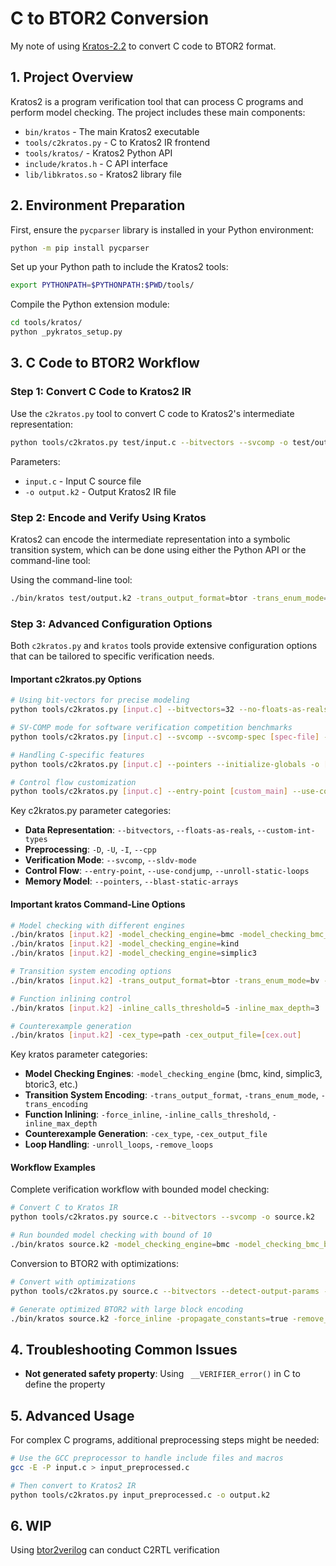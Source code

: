 # C to BTOR2 Conversion

My note of using [Kratos-2.2](https://kratos.fbk.eu/download.html) to convert C code to BTOR2 format.

## 1. Project Overview

Kratos2 is a program verification tool that can process C programs and perform model checking. The project includes these main components:

- `bin/kratos` - The main Kratos2 executable
- `tools/c2kratos.py` - C to Kratos2 IR frontend
- `tools/kratos/` - Kratos2 Python API
- `include/kratos.h` - C API interface
- `lib/libkratos.so` - Kratos2 library file

## 2. Environment Preparation

First, ensure the `pycparser` library is installed in your Python environment:

```bash
python -m pip install pycparser
```

Set up your Python path to include the Kratos2 tools:

```bash
export PYTHONPATH=$PYTHONPATH:$PWD/tools/
```

Compile the Python extension module:

```bash
cd tools/kratos/
python _pykratos_setup.py
```

## 3. C Code to BTOR2 Workflow

### Step 1: Convert C Code to Kratos2 IR

Use the `c2kratos.py` tool to convert C code to Kratos2's intermediate representation:

```bash
python tools/c2kratos.py test/input.c --bitvectors --svcomp -o test/output.k2
```

Parameters:
- `input.c` - Input C source file
- `-o output.k2` - Output Kratos2 IR file

### Step 2: Encode and Verify Using Kratos

Kratos2 can encode the intermediate representation into a symbolic transition system, which can be done using either the Python API or the command-line tool:

Using the command-line tool:

```bash
./bin/kratos test/output.k2 -trans_output_format=btor -trans_enum_mode=bv -output_file=test/output.btor2
```

### Step 3: Advanced Configuration Options

Both `c2kratos.py` and `kratos` tools provide extensive configuration options that can be tailored to specific verification needs.

#### Important c2kratos.py Options

```bash
# Using bit-vectors for precise modeling
python tools/c2kratos.py [input.c] --bitvectors=32 --no-floats-as-reals -o [output.k2]

# SV-COMP mode for software verification competition benchmarks
python tools/c2kratos.py [input.c] --svcomp --svcomp-spec [spec-file] -o [output.k2]

# Handling C-specific features
python tools/c2kratos.py [input.c] --pointers --initialize-globals -o [output.k2]

# Control flow customization
python tools/c2kratos.py [input.c] --entry-point [custom_main] --use-condjump -o [output.k2]
```

Key c2kratos.py parameter categories:
- **Data Representation**: `--bitvectors`, `--floats-as-reals`, `--custom-int-types`
- **Preprocessing**: `-D`, `-U`, `-I`, `--cpp`
- **Verification Mode**: `--svcomp`, `--sldv-mode`
- **Control Flow**: `--entry-point`, `--use-condjump`, `--unroll-static-loops`
- **Memory Model**: `--pointers`, `--blast-static-arrays`

#### Important kratos Command-Line Options

```bash
# Model checking with different engines
./bin/kratos [input.k2] -model_checking_engine=bmc -model_checking_bmc_bound=20
./bin/kratos [input.k2] -model_checking_engine=kind
./bin/kratos [input.k2] -model_checking_engine=simplic3

# Transition system encoding options
./bin/kratos [input.k2] -trans_output_format=btor -trans_enum_mode=bv -trans_encoding=large

# Function inlining control
./bin/kratos [input.k2] -inline_calls_threshold=5 -inline_max_depth=3

# Counterexample generation
./bin/kratos [input.k2] -cex_type=path -cex_output_file=[cex.out]
```

Key kratos parameter categories:
- **Model Checking Engines**: `-model_checking_engine` (bmc, kind, simplic3, btoric3, etc.)
- **Transition System Encoding**: `-trans_output_format`, `-trans_enum_mode`, `-trans_encoding`
- **Function Inlining**: `-force_inline`, `-inline_calls_threshold`, `-inline_max_depth`
- **Counterexample Generation**: `-cex_type`, `-cex_output_file`
- **Loop Handling**: `-unroll_loops`, `-remove_loops`

#### Workflow Examples

Complete verification workflow with bounded model checking:

```bash
# Convert C to Kratos IR
python tools/c2kratos.py source.c --bitvectors --svcomp -o source.k2

# Run bounded model checking with bound of 10
./bin/kratos source.k2 -model_checking_engine=bmc -model_checking_bmc_bound=10 -cex_type=path -cex_output_file=counterexample.out
```

Conversion to BTOR2 with optimizations:

```bash
# Convert with optimizations
python tools/c2kratos.py source.c --bitvectors --detect-output-params -o source.k2

# Generate optimized BTOR2 with large block encoding
./bin/kratos source.k2 -force_inline -propagate_constants=true -remove_const_maps -trans_encoding=large -trans_output_format=btor -output_file=optimized.btor2
```

## 4. Troubleshooting Common Issues

- **Not generated safety property**: Using ` __VERIFIER_error()` in C to define the property

## 5. Advanced Usage

For complex C programs, additional preprocessing steps might be needed:

```bash
# Use the GCC preprocessor to handle include files and macros
gcc -E -P input.c > input_preprocessed.c

# Then convert to Kratos2 IR
python tools/c2kratos.py input_preprocessed.c -o output.k2
```

## 6. WIP

Using [btor2verilog](https://github.com/makaimann/btor2verilog) can conduct C2RTL verification
